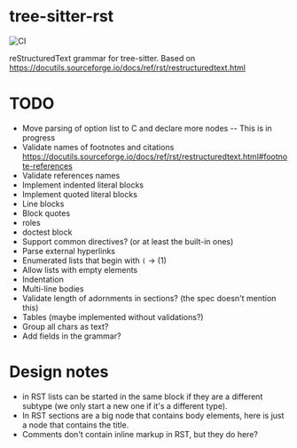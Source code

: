 # tree-sitter-rst

![CI](https://github.com/stsewd/tree-sitter-rst/workflows/CI/badge.svg)

reStructuredText grammar for tree-sitter.
Based on <https://docutils.sourceforge.io/docs/ref/rst/restructuredtext.html>

# TODO

- Move parsing of option list to C and declare more nodes -- This is in progress
- Validate names of footnotes and citations https://docutils.sourceforge.io/docs/ref/rst/restructuredtext.html#footnote-references
- Validate references names
- Implement indented literal blocks
- Implement quoted literal blocks
- Line blocks
- Block quotes
- roles
- doctest block
- Support common directives? (or at least the built-in ones)
- Parse external hyperlinks
- Enumerated lists that begin with `(` -> (1)
- Allow lists with empty elements
- Indentation
- Multi-line bodies
- Validate length of adornments in sections? (the spec doesn't mention this)
- Tables (maybe implemented without validations?)
- Group all chars as text?
- Add fields in the grammar?

# Design notes

- in RST lists can be started in the same block if they are a different subtype
  (we only start a new one if it's a different type).
- In RST sections are a big node that contains body elements, here is just a node that contains the title.
- Comments don't contain inline markup in RST, but they do here?
